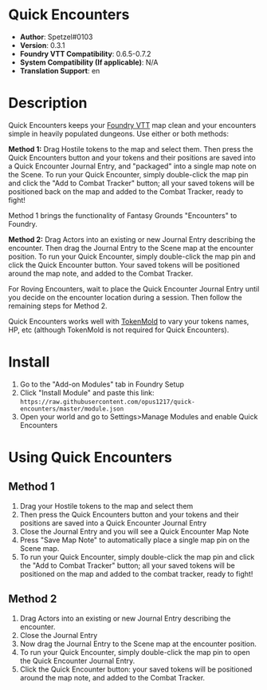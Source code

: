 # Quick Encounters

* **Author**: Spetzel#0103
* **Version**: 0.3.1
* **Foundry VTT Compatibility**: 0.6.5-0.7.2
* **System Compatibility (If applicable)**: N/A
* **Translation Support**: en


# Description

Quick Encounters keeps your [Foundry VTT](https://foundryvtt.com/) map clean and your encounters simple in heavily populated dungeons. Use either or both methods:

**Method 1:** Drag Hostile tokens to the map and select them. Then press the Quick Encounters button and your tokens and their positions are saved into a Quick Encounter Journal Entry, and "packaged" into a single map note on the Scene. To run your Quick Encounter, simply double-click the map pin and click the "Add to Combat Tracker" button; all your saved tokens will be positioned back on the map and added to the Combat Tracker, ready to fight!

Method 1 brings the functionality of Fantasy Grounds "Encounters" to Foundry.

**Method 2:** Drag Actors into an existing or new Journal Entry describing the encounter. Then drag the Journal Entry to the Scene map at the encounter position. To run your Quick Encounter, simply double-click the map pin and click the Quick Encounter button. Your saved tokens will be positioned around the map note, and added to the Combat Tracker.

For Roving Encounters, wait to place the Quick Encounter Journal Entry until you decide on the encounter location during a session. Then follow the remaining steps for Method 2.

Quick Encounters works well with [TokenMold](https://github.com/Moerill/token-mold#token-mold) to vary your tokens names, HP, etc (although TokenMold is not required for Quick Encounters).


# Install

1. Go to the "Add-on Modules" tab in Foundry Setup
2. Click "Install Module" and paste this link: `https://raw.githubusercontent.com/opus1217/quick-encounters/master/module.json`
3. Open your world and go to Settings>Manage Modules and enable Quick Encounters

# Using Quick Encounters
## Method 1
1. Drag your Hostile tokens to the map and select them
2. Then press the Quick Encounters button and your tokens and their positions are saved into a Quick Encounter Journal Entry
3. Close the Journal Entry and you will see a Quick Encounter Map Note
4. Press "Save Map Note" to automatically place a single map pin on the Scene map.
5. To run your Quick Encounter, simply double-click the map pin and click the "Add to Combat Tracker" button; all your saved tokens will be positioned on the map and added to the combat tracker, ready to fight!

## Method 2
1. Drag Actors into an existing or new Journal Entry describing the encounter.
2. Close the Journal Entry
3. Now drag the Journal Entry to the Scene map at the encounter position.
4. To run your Quick Encounter, simply double-click the map pin to open the Quick Encounter Journal Entry.
5. Click the Quick Encounter button: your saved tokens will be positioned around the map note, and added to the Combat Tracker.
